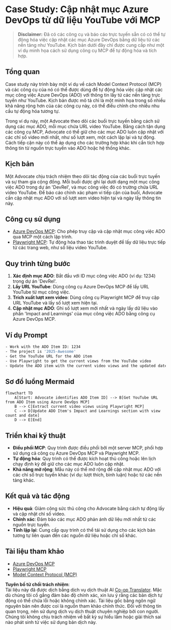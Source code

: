 <!--
CO_OP_TRANSLATOR_METADATA:
{
  "original_hash": "14a2dfbea55ef735660a06bd6bdfe5f3",
  "translation_date": "2025-06-13T21:37:00+00:00",
  "source_file": "09-CaseStudy/UpdateADOItemsFromYT.md",
  "language_code": "vi"
}
-->
# Case Study: Cập nhật mục Azure DevOps từ dữ liệu YouTube với MCP

> **Disclaimer:** Đã có các công cụ và báo cáo trực tuyến sẵn có có thể tự động hóa việc cập nhật các mục Azure DevOps bằng dữ liệu từ các nền tảng như YouTube. Kịch bản dưới đây chỉ được cung cấp như một ví dụ minh họa cách sử dụng công cụ MCP để tự động hóa và tích hợp.

## Tổng quan

Case study này trình bày một ví dụ về cách Model Context Protocol (MCP) và các công cụ của nó có thể được dùng để tự động hóa việc cập nhật các mục công việc Azure DevOps (ADO) với thông tin lấy từ các nền tảng trực tuyến như YouTube. Kịch bản được mô tả chỉ là một minh họa trong số nhiều khả năng rộng hơn của các công cụ này, có thể điều chỉnh cho nhiều nhu cầu tự động hóa tương tự.

Trong ví dụ này, một Advocate theo dõi các buổi trực tuyến bằng cách sử dụng các mục ADO, mỗi mục chứa URL video YouTube. Bằng cách tận dụng các công cụ MCP, Advocate có thể giữ cho các mục ADO luôn cập nhật với các chỉ số video mới nhất, như số lượt xem, một cách lặp lại và tự động. Cách tiếp cận này có thể áp dụng cho các trường hợp khác khi cần tích hợp thông tin từ nguồn trực tuyến vào ADO hoặc hệ thống khác.

## Kịch bản

Một Advocate chịu trách nhiệm theo dõi tác động của các buổi trực tuyến và sự tham gia cộng đồng. Mỗi buổi được ghi lại dưới dạng một mục công việc ADO trong dự án 'DevRel', và mục công việc đó có trường chứa URL video YouTube. Để báo cáo chính xác phạm vi tiếp cận của buổi, Advocate cần cập nhật mục ADO với số lượt xem video hiện tại và ngày lấy thông tin này.

## Công cụ sử dụng

- [Azure DevOps MCP](https://github.com/microsoft/azure-devops-mcp): Cho phép truy cập và cập nhật mục công việc ADO qua MCP một cách lập trình.
- [Playwright MCP](https://github.com/microsoft/playwright-mcp): Tự động hóa thao tác trình duyệt để lấy dữ liệu trực tiếp từ các trang web, như số liệu video YouTube.

## Quy trình từng bước

1. **Xác định mục ADO**: Bắt đầu với ID mục công việc ADO (ví dụ: 1234) trong dự án 'DevRel'.
2. **Lấy URL YouTube**: Dùng công cụ Azure DevOps MCP để lấy URL YouTube từ mục công việc.
3. **Trích xuất lượt xem video**: Dùng công cụ Playwright MCP để truy cập URL YouTube và lấy số lượt xem hiện tại.
4. **Cập nhật mục ADO**: Ghi số lượt xem mới nhất và ngày lấy dữ liệu vào phần 'Impact and Learnings' của mục công việc ADO bằng công cụ Azure DevOps MCP.

## Ví dụ Prompt

```bash
- Work with the ADO Item ID: 1234
- The project is '2025-Awesome'
- Get the YouTube URL for the ADO item
- Use Playwright to get the current views from the YouTube video
- Update the ADO item with the current video views and the updated date of the information
```

## Sơ đồ luồng Mermaid

```mermaid
flowchart TD
    A[Start: Advocate identifies ADO Item ID] --> B[Get YouTube URL from ADO Item using Azure DevOps MCP]
    B --> C[Extract current video views using Playwright MCP]
    C --> D[Update ADO Item's Impact and Learnings section with view count and date]
    D --> E[End]
```

## Triển khai kỹ thuật

- **Điều phối MCP**: Quy trình được điều phối bởi một server MCP, phối hợp sử dụng cả công cụ Azure DevOps MCP và Playwright MCP.
- **Tự động hóa**: Quy trình có thể được kích hoạt thủ công hoặc lên lịch chạy định kỳ để giữ cho các mục ADO luôn cập nhật.
- **Khả năng mở rộng**: Mẫu này có thể mở rộng để cập nhật mục ADO với các chỉ số trực tuyến khác (ví dụ: lượt thích, bình luận) hoặc từ các nền tảng khác.

## Kết quả và tác động

- **Hiệu quả**: Giảm công sức thủ công cho Advocate bằng cách tự động lấy và cập nhật chỉ số video.
- **Chính xác**: Đảm bảo các mục ADO phản ánh dữ liệu mới nhất từ các nguồn trực tuyến.
- **Tính lặp lại**: Cung cấp quy trình có thể tái sử dụng cho các kịch bản tương tự liên quan đến các nguồn dữ liệu hoặc chỉ số khác.

## Tài liệu tham khảo

- [Azure DevOps MCP](https://github.com/microsoft/azure-devops-mcp)
- [Playwright MCP](https://github.com/microsoft/playwright-mcp)
- [Model Context Protocol (MCP)](https://modelcontextprotocol.io/)

**Tuyên bố từ chối trách nhiệm**:  
Tài liệu này đã được dịch bằng dịch vụ dịch thuật AI [Co-op Translator](https://github.com/Azure/co-op-translator). Mặc dù chúng tôi cố gắng đảm bảo độ chính xác, xin lưu ý rằng các bản dịch tự động có thể chứa lỗi hoặc không chính xác. Tài liệu gốc bằng ngôn ngữ nguyên bản nên được coi là nguồn tham khảo chính thức. Đối với thông tin quan trọng, nên sử dụng dịch vụ dịch thuật chuyên nghiệp bởi con người. Chúng tôi không chịu trách nhiệm về bất kỳ sự hiểu lầm hoặc giải thích sai nào phát sinh từ việc sử dụng bản dịch này.